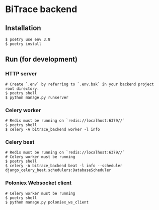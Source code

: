 # BiTrace backend

## Installation

```
$ poetry use env 3.8
$ poetry install
```

## Run (for development)

### HTTP server

```
# Create `.env` by referring to `.env.bak` in your backend project root directory.
$ poetry shell
$ python manage.py runserver
```

### Celery worker

```
# Redis must be running on `redis://localhost:6379//`
$ poetry shell
$ celery -A bitrace_backend worker -l info
```

### Celery beat

```
# Redis must be running on `redis://localhost:6379//`
# Celery worker must be running
$ poetry shell
$ celery -A bitrace_backend beat -l info --scheduler django_celery_beat.schedulers:DatabaseScheduler
```

### Poloniex Websocket client

```
# Celery worker must be running
$ poetry shell
$ python manage.py poloniex_ws_client
```
